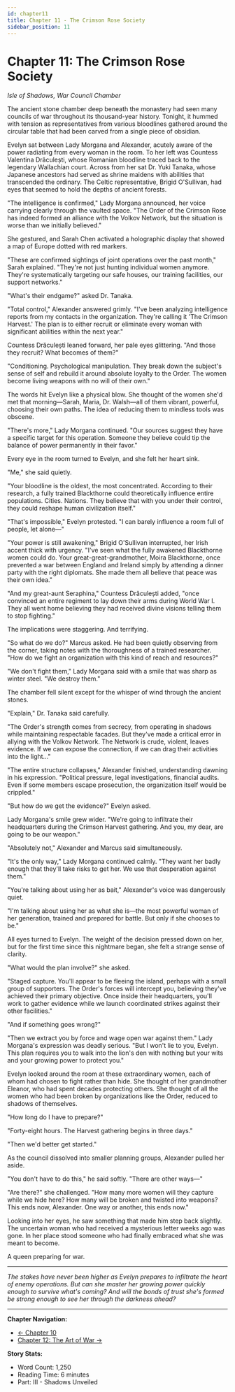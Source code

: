 ```yaml
---
id: chapter11
title: Chapter 11 - The Crimson Rose Society
sidebar_position: 11
---
```


# Chapter 11: The Crimson Rose Society

*Isle of Shadows, War Council Chamber*

The ancient stone chamber deep beneath the monastery had seen many councils of war throughout its thousand-year history. Tonight, it hummed with tension as representatives from various bloodlines gathered around the circular table that had been carved from a single piece of obsidian.

Evelyn sat between Lady Morgana and Alexander, acutely aware of the power radiating from every woman in the room. To her left was Countess Valentina Drăculești, whose Romanian bloodline traced back to the legendary Wallachian court. Across from her sat Dr. Yuki Tanaka, whose Japanese ancestors had served as shrine maidens with abilities that transcended the ordinary. The Celtic representative, Brigid O'Sullivan, had eyes that seemed to hold the depths of ancient forests.

"The intelligence is confirmed," Lady Morgana announced, her voice carrying clearly through the vaulted space. "The Order of the Crimson Rose has indeed formed an alliance with the Volkov Network, but the situation is worse than we initially believed."

She gestured, and Sarah Chen activated a holographic display that showed a map of Europe dotted with red markers.

"These are confirmed sightings of joint operations over the past month," Sarah explained. "They're not just hunting individual women anymore. They're systematically targeting our safe houses, our training facilities, our support networks."

"What's their endgame?" asked Dr. Tanaka.

"Total control," Alexander answered grimly. "I've been analyzing intelligence reports from my contacts in the organization. They're calling it 'The Crimson Harvest.' The plan is to either recruit or eliminate every woman with significant abilities within the next year."

Countess Drăculești leaned forward, her pale eyes glittering. "And those they recruit? What becomes of them?"

"Conditioning. Psychological manipulation. They break down the subject's sense of self and rebuild it around absolute loyalty to the Order. The women become living weapons with no will of their own."

The words hit Evelyn like a physical blow. She thought of the women she'd met that morning—Sarah, Maria, Dr. Walsh—all of them vibrant, powerful, choosing their own paths. The idea of reducing them to mindless tools was obscene.

"There's more," Lady Morgana continued. "Our sources suggest they have a specific target for this operation. Someone they believe could tip the balance of power permanently in their favor."

Every eye in the room turned to Evelyn, and she felt her heart sink.

"Me," she said quietly.

"Your bloodline is the oldest, the most concentrated. According to their research, a fully trained Blackthorne could theoretically influence entire populations. Cities. Nations. They believe that with you under their control, they could reshape human civilization itself."

"That's impossible," Evelyn protested. "I can barely influence a room full of people, let alone—"

"Your power is still awakening," Brigid O'Sullivan interrupted, her Irish accent thick with urgency. "I've seen what the fully awakened Blackthorne women could do. Your great-great-grandmother, Moira Blackthorne, once prevented a war between England and Ireland simply by attending a dinner party with the right diplomats. She made them all believe that peace was their own idea."

"And my great-aunt Seraphina," Countess Drăculești added, "once convinced an entire regiment to lay down their arms during World War I. They all went home believing they had received divine visions telling them to stop fighting."

The implications were staggering. And terrifying.

"So what do we do?" Marcus asked. He had been quietly observing from the corner, taking notes with the thoroughness of a trained researcher. "How do we fight an organization with this kind of reach and resources?"

"We don't fight them," Lady Morgana said with a smile that was sharp as winter steel. "We destroy them."

The chamber fell silent except for the whisper of wind through the ancient stones.

"Explain," Dr. Tanaka said carefully.

"The Order's strength comes from secrecy, from operating in shadows while maintaining respectable facades. But they've made a critical error in allying with the Volkov Network. The Network is crude, violent, leaves evidence. If we can expose the connection, if we can drag their activities into the light..."

"The entire structure collapses," Alexander finished, understanding dawning in his expression. "Political pressure, legal investigations, financial audits. Even if some members escape prosecution, the organization itself would be crippled."

"But how do we get the evidence?" Evelyn asked.

Lady Morgana's smile grew wider. "We're going to infiltrate their headquarters during the Crimson Harvest gathering. And you, my dear, are going to be our weapon."

"Absolutely not," Alexander and Marcus said simultaneously.

"It's the only way," Lady Morgana continued calmly. "They want her badly enough that they'll take risks to get her. We use that desperation against them."

"You're talking about using her as bait," Alexander's voice was dangerously quiet.

"I'm talking about using her as what she is—the most powerful woman of her generation, trained and prepared for battle. But only if she chooses to be."

All eyes turned to Evelyn. The weight of the decision pressed down on her, but for the first time since this nightmare began, she felt a strange sense of clarity.

"What would the plan involve?" she asked.

"Staged capture. You'll appear to be fleeing the island, perhaps with a small group of supporters. The Order's forces will intercept you, believing they've achieved their primary objective. Once inside their headquarters, you'll work to gather evidence while we launch coordinated strikes against their other facilities."

"And if something goes wrong?"

"Then we extract you by force and wage open war against them." Lady Morgana's expression was deadly serious. "But I won't lie to you, Evelyn. This plan requires you to walk into the lion's den with nothing but your wits and your growing power to protect you."

Evelyn looked around the room at these extraordinary women, each of whom had chosen to fight rather than hide. She thought of her grandmother Eleanor, who had spent decades protecting others. She thought of all the women who had been broken by organizations like the Order, reduced to shadows of themselves.

"How long do I have to prepare?"

"Forty-eight hours. The Harvest gathering begins in three days."

"Then we'd better get started."

As the council dissolved into smaller planning groups, Alexander pulled her aside.

"You don't have to do this," he said softly. "There are other ways—"

"Are there?" she challenged. "How many more women will they capture while we hide here? How many will be broken and twisted into weapons? This ends now, Alexander. One way or another, this ends now."

Looking into her eyes, he saw something that made him step back slightly. The uncertain woman who had received a mysterious letter weeks ago was gone. In her place stood someone who had finally embraced what she was meant to become.

A queen preparing for war.

---

*The stakes have never been higher as Evelyn prepares to infiltrate the heart of enemy operations. But can she master her growing power quickly enough to survive what's coming? And will the bonds of trust she's formed be strong enough to see her through the darkness ahead?*

---

**Chapter Navigation:**
- [← Chapter 10](../part2/chapter10)
- [Chapter 12: The Art of War →](chapter12)

**Story Stats:**
- Word Count: 1,250
- Reading Time: 6 minutes
- Part: III - Shadows Unveiled
